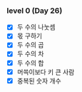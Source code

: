 ### level 0 (Day 26)

- [X] 두 수의 나눗셈
- [X] 몫 구하기
- [X] 두 수의 곱
- [X] 두 수의 차
- [X] 두 수의 합
- [X] 머쓱이보다 키 큰 사람
- [X] 중복된 숫자 개수
